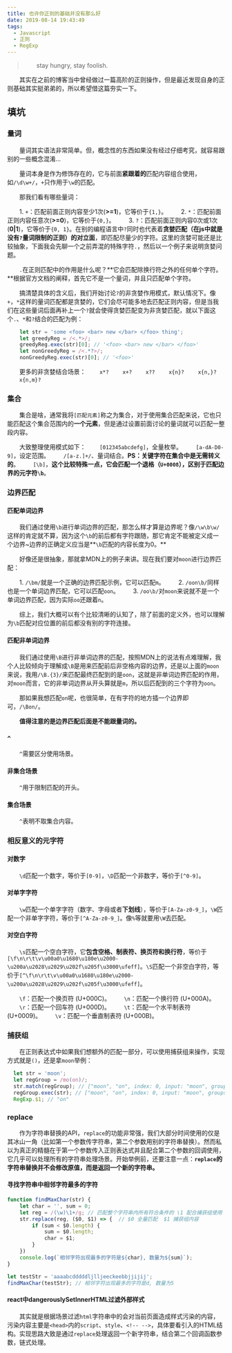 ```yaml
---
title: 也许你正则的基础并没有那么好
date: 2019-08-14 19:43:49
tags:
  - Javascript
  - 正则
  - RegExp
---
```


> &emsp;&emsp;stay hungry, stay foolish.

&emsp;&emsp;其实在之前的博客当中曾经做过一篇高阶的正则操作，但是最近发现自身的正则基础其实挺弟弟的，所以希望借这篇夯实一下。

<escape><!-- more --></escape>

## 填坑

### 量词

&emsp;&emsp;量词其实语法非常简单。但，概念性的东西如果没有经过仔细考究，就容易跟别的一些概念混淆...

&emsp;&emsp;量词本身是作为修饰存在的，它与前面**紧跟着的**匹配内容组合使用，如`/\d\w+/`，`+`只作用于`\w`的匹配。

&emsp;&emsp;那我们看有哪些量词：

&emsp;&emsp;1. `+`：匹配前面正则内容至少1次(**>=1**)，它等价于`{1,}`。
&emsp;&emsp;2. `*`：匹配前面正则内容任意次(**>=0**)，它等价于`{0,}`。
&emsp;&emsp;3. `?`：匹配前面正则内容0次或1次(**0|1**)，它等价于`{0, 1}`。在别的编程语言中`?`同时也代表着**贪婪匹配（在js中就是没有`?`量词限制的正则）的对立面**，即匹配尽量少的字符。这里的贪婪可能还是比较抽象，下面我会先聊一个之前弄混的特殊字符`.`，然后以一个例子来说明贪婪问题。

&emsp;&emsp;`.`在正则匹配中的作用是什么呢？**它会匹配除换行符之外的任何单个字符。**根据官方文档的阐释，首先它不是一个量词，并且只匹配单个字符。

&emsp;&emsp;搞清楚具体的含义后，我们开始讨论`?`的非贪婪作用模式，默认情况下。像`+`，`*`这样的量词匹配都是贪婪的，它们会尽可能多地去匹配正则内容，但是当我们在这些量词后面再补上一个`?`就会使得贪婪匹配变为非贪婪匹配，就以下面这个`.`、`*`和`?`结合的匹配为例：

```javascript
    let str = 'some <foo> <bar> new </bar> </foo> thing';
    let greedyReg = /<.*>/;
    greedyReg.exec(str)[0]; // '<foo> <bar> new </bar> </foo>'
    let nonGreedyReg = /<.*?>/;
    nonGreedyReg.exec(str)[0]; // '<foo>'
```

&emsp;&emsp;更多的非贪婪结合场景：
&emsp;&emsp;`x*?`
&emsp;&emsp;`x+?`
&emsp;&emsp;`x??`
&emsp;&emsp;`x{n}?`
&emsp;&emsp;`x{n,}?`
&emsp;&emsp;`x{n,m}?`

### 集合

&emsp;&emsp;集合是啥，通常我将`[匹配元素]`称之为集合，对于使用集合匹配来说，它也只能匹配这个集合范围内的**一个元素**，但是通过设置前面讨论的量词就可以匹配一整段内容。

&emsp;&emsp;大致整理使用模式如下：
&emsp;&emsp;`[012345abcdefg]`，全量枚举。
&emsp;&emsp;`[a-dA-D0-9]`，设定范围。
&emsp;&emsp;`/[a-z.]+/`、量词结合。**PS：关键字符在集合中是无需转义的**。
&emsp;&emsp;`[\b]`，**这个比较特殊一点，它会匹配一个退格（`U+0008`），区别于匹配边界的元字符`\b`**。

### 边界匹配

#### 匹配单词边界

&emsp;&emsp;我们通过使用`\b`进行单词边界的匹配，那怎么样才算是边界呢？像`/\w\b\w/`这样的肯定就不算，因为这个`\b`的前后都有字符跟随，那它肯定不能被定义成一个边界~边界的正确定义应当是**`\b`匹配的内容长度为0。**

&emsp;&emsp;好像还是很抽象，那就拿MDN上的例子来讲。现在我们要对`moon`进行边界匹配：

&emsp;&emsp;1. `/\bm/`就是一个正确的边界匹配示例，它可以匹配`m`。
&emsp;&emsp;2. `/oon\b/`同样也是一个单词边界匹配，它可以匹配`oon`。
&emsp;&emsp;3. `/oo\b/`对`moon`来说就不是一个单词边界匹配，因为实际`oo`还跟着`n`。

&emsp;&emsp;综上，我们大概可以有个比较清晰的认知了，除了前面的定义外，也可以理解为`\b`匹配对应位置的前后都没有别的字符连接。

#### 匹配非单词边界

&emsp;&emsp;我们通过使用`\B`进行非单词边界的匹配，按照MDN上的说法有点难理解，我个人比较倾向于理解成`\B`是用来匹配前后非空格内容的边界，还是以上面的`moon`来说，我用`/\B.{3}/`来匹配最终匹配到的是`oon`，这就是非单词边界匹配的作用，对`moon`而言，它的非单词边界从开头算就是`m`，所以后匹配到的三个字符为`oon`。

&emsp;&emsp;那如果我想匹配`on`呢，也很简单，在有字符的地方插一个边界即可，`/\Bon/`。

&emsp;&emsp;**值得注意的是边界匹配后面是不能跟量词的。**

### `^`

&emsp;&emsp;`^`需要区分使用场景。

#### 非集合场景

&emsp;&emsp;`^`用于限制匹配的开头。

#### 集合场景

&emsp;&emsp;`^`表明不取集合内容。

### 相反意义的元字符

#### 对数字

&emsp;&emsp;`\d`匹配一个数字，等价于`[0-9]`，`\D`匹配一个非数字，等价于`[^0-9]`。

#### 对单字字符

&emsp;&emsp;`\w`匹配一个单字字符（数字、字母或者**下划线**），等价于`[A-Za-z0-9_]`，`\W`匹配一个非单字字符，等价于`[^A-Za-z0-9_]`。像`%`等就要用`\W`去匹配。

#### 对空白字符

&emsp;&emsp;`\s`匹配一个空白字符，它**包含空格、制表符、换页符和换行符**，等价于`[\f\n\r\t\v\u00a0\u1680\u180e\u2000-\u200a\u2028\u2029\u202f\u205f\u3000\ufeff]`。`\S`匹配一个非空白字符，等价于`[^\f\n\r\t\v\u00a0\u1680\u180e\u2000-\u200a\u2028\u2029\u202f\u205f\u3000\ufeff]`。

&emsp;&emsp;`\f`：匹配一个换页符 (U+000C)。
&emsp;&emsp;`\n`：匹配一个换行符 (U+000A)。
&emsp;&emsp;`\r`：匹配一个回车符 (U+000D)。
&emsp;&emsp;`\t`：匹配一个水平制表符 (U+0009)。
&emsp;&emsp;`\v`：匹配一个垂直制表符 (U+000B)。

### 捕获组

&emsp;&emsp;在正则表达式中如果我们想额外的匹配一部分，可以使用捕获组来操作，实现方式就是`()`，还是拿`moon`举例：

```javascript
  let str = 'moon';
  let regGroup = /mo(on)/;
  str.match(regGroup); // ["moon", "on", index: 0, input: "moon", groups: undefined] 捕获整体作为第一个元素返回，第二个则是捕获组内容，其他则是对象属性，数组也不过是对象的一种
  regGroup.exec(str); // ["moon", "on", index: 0, input: "moon", groups: undefined]
  RegExp.$1; // "on"
```

### replace

&emsp;&emsp;作为字符串替换的API，`replace`的功能非常强，我们大部分时间使用的仅是其冰山一角（比如第一个参数传字符串，第二个参数用别的字符串替换）。然而私以为真正的精髓在于第一个参数传入正则表达式并且配合第二个参数的回调使用，它几乎可以处理所有的字符串处理场景。开始举例前，还要注意一点：**`replace`的字符串替换并不会修改原值，而是返回一个新的字符串。**

#### 寻找字符串中相邻字符最多的字符

```javascript
function findMaxChar(str) {
    let char = '', sum = 0;
    let reg = /(\w)\1+/g; // 匹配整个字符串内所有符合条件的 \1 配合捕获组使用
    str.replace(reg, ($0, $1) => {  // $0 全量匹配  $1 捕获组内容
        if (sum < $0.length) {
            sum = $0.length;
            char = $1;
        }
    })
    console.log(`相邻字符出现最多的字符是${char}, 数量为${sum}`);
}

let testStr = 'aaaabcdddddljlljeeckeebbjjijij';
findMaxChar(testStr); // 相邻字符出现最多的字符是d, 数量为5

```

#### react中dangerouslySetInnerHTML过滤外部样式

&emsp;&emsp;其实就是根据场景过滤`html`字符串中的会对当前页面造成样式污染的内容，污染内容主要是`<head>`内的`script`、`style`、`<!-- -->`，具体要看引入的HTML结构。实现思路大致是通过`replace`处理返回一个新字符串，结合第二个回调函数参数，链式处理。